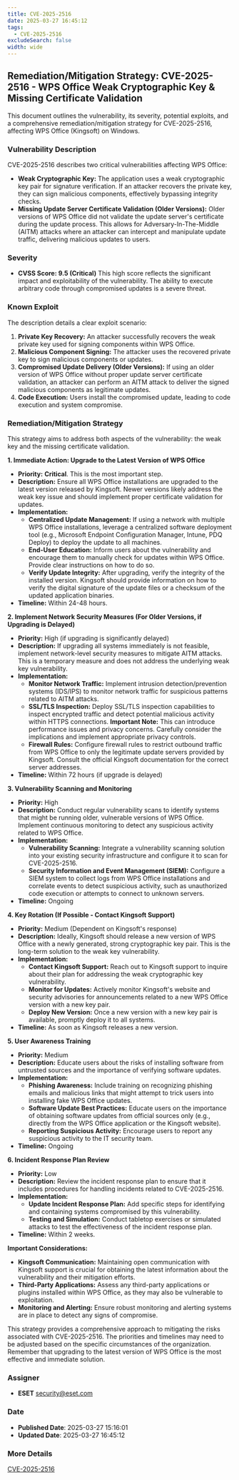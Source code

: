 ```yaml
---
title: CVE-2025-2516
date: 2025-03-27 16:45:12
tags:
  - CVE-2025-2516
excludeSearch: false
width: wide
---
```


## Remediation/Mitigation Strategy: CVE-2025-2516 - WPS Office Weak Cryptographic Key & Missing Certificate Validation

This document outlines the vulnerability, its severity, potential exploits, and a comprehensive remediation/mitigation strategy for CVE-2025-2516, affecting WPS Office (Kingsoft) on Windows.

### Vulnerability Description

CVE-2025-2516 describes two critical vulnerabilities affecting WPS Office:

*   **Weak Cryptographic Key:** The application uses a weak cryptographic key pair for signature verification. If an attacker recovers the private key, they can sign malicious components, effectively bypassing integrity checks.
*   **Missing Update Server Certificate Validation (Older Versions):** Older versions of WPS Office did not validate the update server's certificate during the update process. This allows for Adversary-In-The-Middle (AITM) attacks where an attacker can intercept and manipulate update traffic, delivering malicious updates to users.

### Severity

*   **CVSS Score: 9.5 (Critical)**  This high score reflects the significant impact and exploitability of the vulnerability.  The ability to execute arbitrary code through compromised updates is a severe threat.

### Known Exploit

The description details a clear exploit scenario:

1.  **Private Key Recovery:**  An attacker successfully recovers the weak private key used for signing components within WPS Office.
2.  **Malicious Component Signing:** The attacker uses the recovered private key to sign malicious components or updates.
3.  **Compromised Update Delivery (Older Versions):**  If using an older version of WPS Office without proper update server certificate validation, an attacker can perform an AITM attack to deliver the signed malicious components as legitimate updates.
4.  **Code Execution:** Users install the compromised update, leading to code execution and system compromise.

### Remediation/Mitigation Strategy

This strategy aims to address both aspects of the vulnerability: the weak key and the missing certificate validation.

**1. Immediate Action: Upgrade to the Latest Version of WPS Office**

*   **Priority:** **Critical**.  This is the most important step.
*   **Description:**  Ensure all WPS Office installations are upgraded to the latest version released by Kingsoft.  Newer versions likely address the weak key issue and should implement proper certificate validation for updates.
*   **Implementation:**
    *   **Centralized Update Management:** If using a network with multiple WPS Office installations, leverage a centralized software deployment tool (e.g., Microsoft Endpoint Configuration Manager, Intune, PDQ Deploy) to deploy the update to all machines.
    *   **End-User Education:** Inform users about the vulnerability and encourage them to manually check for updates within WPS Office.  Provide clear instructions on how to do so.
    *   **Verify Update Integrity:**  After upgrading, verify the integrity of the installed version. Kingsoft should provide information on how to verify the digital signature of the update files or a checksum of the updated application binaries.
*   **Timeline:**  Within 24-48 hours.

**2. Implement Network Security Measures (For Older Versions, if Upgrading is Delayed)**

*   **Priority:** High (if upgrading is significantly delayed)
*   **Description:**  If upgrading all systems immediately is not feasible, implement network-level security measures to mitigate AITM attacks.  This is a temporary measure and does not address the underlying weak key vulnerability.
*   **Implementation:**
    *   **Monitor Network Traffic:**  Implement intrusion detection/prevention systems (IDS/IPS) to monitor network traffic for suspicious patterns related to AITM attacks.
    *   **SSL/TLS Inspection:** Deploy SSL/TLS inspection capabilities to inspect encrypted traffic and detect potential malicious activity within HTTPS connections.  **Important Note:** This can introduce performance issues and privacy concerns.  Carefully consider the implications and implement appropriate privacy controls.
    *   **Firewall Rules:** Configure firewall rules to restrict outbound traffic from WPS Office to only the legitimate update servers provided by Kingsoft.  Consult the official Kingsoft documentation for the correct server addresses.
*   **Timeline:** Within 72 hours (if upgrade is delayed)

**3.  Vulnerability Scanning and Monitoring**

*   **Priority:** High
*   **Description:**  Conduct regular vulnerability scans to identify systems that might be running older, vulnerable versions of WPS Office.  Implement continuous monitoring to detect any suspicious activity related to WPS Office.
*   **Implementation:**
    *   **Vulnerability Scanning:** Integrate a vulnerability scanning solution into your existing security infrastructure and configure it to scan for CVE-2025-2516.
    *   **Security Information and Event Management (SIEM):**  Configure a SIEM system to collect logs from WPS Office installations and correlate events to detect suspicious activity, such as unauthorized code execution or attempts to connect to unknown servers.
*   **Timeline:** Ongoing

**4.  Key Rotation (If Possible - Contact Kingsoft Support)**

*   **Priority:** Medium (Dependent on Kingsoft's response)
*   **Description:**  Ideally, Kingsoft should release a new version of WPS Office with a newly generated, strong cryptographic key pair.  This is the long-term solution to the weak key vulnerability.
*   **Implementation:**
    *   **Contact Kingsoft Support:**  Reach out to Kingsoft support to inquire about their plan for addressing the weak cryptographic key vulnerability.
    *   **Monitor for Updates:**  Actively monitor Kingsoft's website and security advisories for announcements related to a new WPS Office version with a new key pair.
    *   **Deploy New Version:**  Once a new version with a new key pair is available, promptly deploy it to all systems.
*   **Timeline:** As soon as Kingsoft releases a new version.

**5. User Awareness Training**

*   **Priority:** Medium
*   **Description:**  Educate users about the risks of installing software from untrusted sources and the importance of verifying software updates.
*   **Implementation:**
    *   **Phishing Awareness:**  Include training on recognizing phishing emails and malicious links that might attempt to trick users into installing fake WPS Office updates.
    *   **Software Update Best Practices:**  Educate users on the importance of obtaining software updates from official sources only (e.g., directly from the WPS Office application or the Kingsoft website).
    *   **Reporting Suspicious Activity:**  Encourage users to report any suspicious activity to the IT security team.
*   **Timeline:**  Ongoing

**6.  Incident Response Plan Review**

*   **Priority:** Low
*   **Description:**  Review the incident response plan to ensure that it includes procedures for handling incidents related to CVE-2025-2516.
*   **Implementation:**
    *   **Update Incident Response Plan:**  Add specific steps for identifying and containing systems compromised by this vulnerability.
    *   **Testing and Simulation:**  Conduct tabletop exercises or simulated attacks to test the effectiveness of the incident response plan.
*   **Timeline:** Within 2 weeks.

**Important Considerations:**

*   **Kingsoft Communication:**  Maintaining open communication with Kingsoft support is crucial for obtaining the latest information about the vulnerability and their mitigation efforts.
*   **Third-Party Applications:**  Assess any third-party applications or plugins installed within WPS Office, as they may also be vulnerable to exploitation.
*   **Monitoring and Alerting:**  Ensure robust monitoring and alerting systems are in place to detect any signs of compromise.

This strategy provides a comprehensive approach to mitigating the risks associated with CVE-2025-2516.  The priorities and timelines may need to be adjusted based on the specific circumstances of the organization. Remember that upgrading to the latest version of WPS Office is the most effective and immediate solution.

### Assigner
- **ESET** <security@eset.com>

### Date
- **Published Date**: 2025-03-27 15:16:01
- **Updated Date**: 2025-03-27 16:45:12

### More Details
[CVE-2025-2516](https://www.cvedetails.com/cve/CVE-2025-2516)